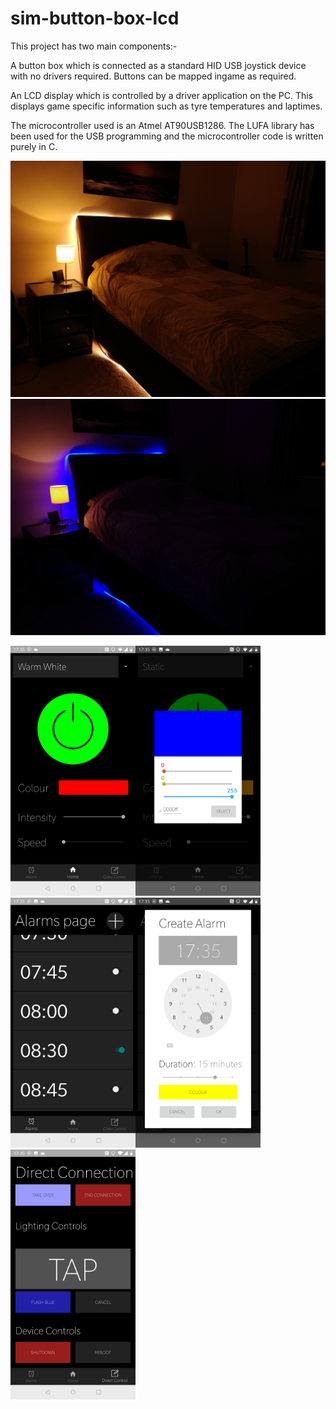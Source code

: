 # sim-button-box-lcd
This project has two main components:-

A button box which is connected as a standard HID USB joystick device with no drivers required. Buttons can be mapped ingame as required.

An LCD display which is controlled by a driver application on the PC. This displays game specific information such as tyre temperatures and laptimes. 

The microcontroller used is an Atmel AT90USB1286. The LUFA library has been used for the USB programming and the microcontroller code is written purely in C.

![image](https://github.com/RupertHSmith/sim-button-box-lcd/blob/master/img/device/IMG_20201103_173257.jpg)
![image](https://github.com/RupertHSmith/sim-button-box-lcd/blob/master/img/device/IMG_20201103_173328.jpg)

<img src="https://github.com/RupertHSmith/sim-button-box-lcd/blob/master/img/app/Screenshot_20201103-173508.jpg" width="200"><img src="https://github.com/RupertHSmith/sim-button-box-lcd/blob/master/img/app/Screenshot_20201103-173520.jpg" width="200"><img src="https://github.com/RupertHSmith/sim-button-box-lcd/blob/master/img/app/Screenshot_20201103-173533.jpg" width="200"><img src="https://github.com/RupertHSmith/sim-button-box-lcd/blob/master/img/app/Screenshot_20201103-173539.jpg" width="200"><img src="https://github.com/RupertHSmith/sim-button-box-lcd/blob/master/img/app/Screenshot_20201103-173545.jpg" width="200">
